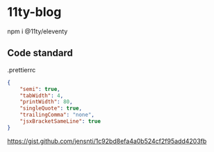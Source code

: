 # 11ty-blog

npm i @11ty/eleventy

## Code standard

.prettierrc
```json
{
    "semi": true,
    "tabWidth": 4,
    "printWidth": 80,
    "singleQuote": true,
    "trailingComma": "none",
    "jsxBracketSameLine": true
}
```

https://gist.github.com/jensnti/1c92bd8efa4a0b524cf2f95add4203fb
